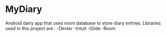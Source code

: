 # MyDiary
 Android dairy app that uses room database to store diary entries.
 Libraries used in this project are :
 -Dexter
 -Intuit
 -Glide
 -Room

